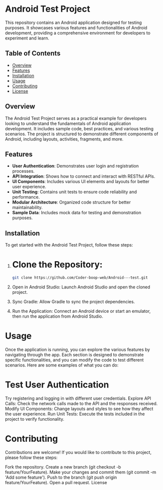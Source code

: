 # Android Test Project

This repository contains an Android application designed for testing purposes. It showcases various features and functionalities of Android development, providing a comprehensive environment for developers to experiment and learn.

## Table of Contents

- [Overview](#overview)
- [Features](#features)
- [Installation](#installation)
- [Usage](#usage)
- [Contributing](#contributing)
- [License](https://www.google.com)

## Overview

The Android Test Project serves as a practical example for developers looking to understand the fundamentals of Android application development. It includes sample code, best practices, and various testing scenarios. The project is structured to demonstrate different components of Android, including layouts, activities, fragments, and more.

## Features

- **User  Authentication**: Demonstrates user login and registration processes.
- **API Integration**: Shows how to connect and interact with RESTful APIs.
- **UI Components**: Includes various UI elements and layouts for better user experience.
- **Unit Testing**: Contains unit tests to ensure code reliability and performance.
- **Modular Architecture**: Organized code structure for better maintainability.
- **Sample Data**: Includes mock data for testing and demonstration purposes.

## Installation

To get started with the Android Test Project, follow these steps:

1. # Clone the Repository:
   ```sh
   git clone https://github.com/Coder-boop-web/Android---test.git

2. Open in Android Studio: Launch Android Studio and open the cloned project.

3. Sync Gradle: Allow Gradle to sync the project dependencies.

4. Run the Application: Connect an Android device or start an emulator, then run the application from Android Studio.

# Usage
Once the application is running, you can explore the various features by navigating through the app. Each section is designed to demonstrate specific functionalities, and you can modify the code to test different scenarios. Here are some examples of what you can do:

# Test User Authentication
Try registering and logging in with different user credentials.
Explore API Calls: Check the network calls made to the API and the responses received.
Modify UI Components: Change layouts and styles to see how they affect the user experience.
Run Unit Tests: Execute the tests included in the project to verify functionality.

# Contributing
Contributions are welcome! If you would like to contribute to this project, please follow these steps:

Fork the repository.
Create a new branch (git checkout -b feature/YourFeature).
Make your changes and commit them (git commit -m 'Add some feature').
Push to the branch (git push origin feature/YourFeature).
Open a pull request.
License
